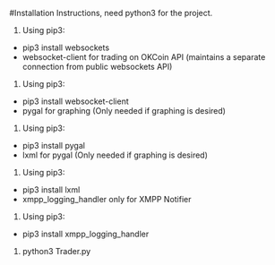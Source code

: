#Installation Instructions, need python3 for the project.

1. Using pip3:
  * pip3 install websockets
  * websocket-client for trading on OKCoin API (maintains a separate connection from public websockets API)

1. Using pip3:
  * pip3 install websocket-client
  * pygal for graphing (Only needed if graphing is desired)

1. Using pip3:
  * pip3 install pygal
  * lxml for pygal (Only needed if graphing is desired)

1. Using pip3:
  * pip3 install lxml
  * xmpp_logging_handler only for XMPP Notifier

1. Using pip3:
  * pip3 install xmpp_logging_handler


1. python3 Trader.py 

